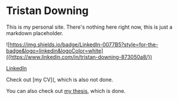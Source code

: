 # Tristan Downing

This is my personal site. There's nothing here right now, this is just a markdown placeholder.

![https://img.shields.io/badge/LinkedIn-0077B5?style=for-the-badge&logo=linkedin&logoColor=white]({https://www.linkedin.com/in/tristan-downing-873050a8/})

[LinkedIn](https://www.linkedin.com/in/tristan-downing-873050a8/)

Check out [my CV](, which is also not done.

You can also check out [my thesis](https://tristandowning.github.io/downing-tdowning-sm-tpp-2021.pdf), which is done.


